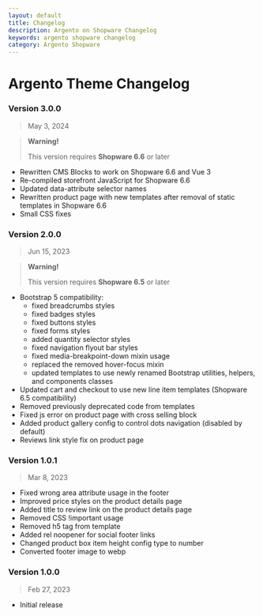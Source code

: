 ```yaml
---
layout: default
title: Changelog
description: Argento on Shopware Changelog
keywords: argento shopware changelog
category: Argento Shopware
---
```


# Argento Theme Changelog

### Version 3.0.0

> May 3, 2024

> **Warning!**
>
> This version requires **Shopware 6.6** or later

  - Rewritten CMS Blocks to work on Shopware 6.6 and Vue 3
  - Re-compiled storefront JavaScript for Shopware 6.6
  - Updated data-attribute selector names
  - Rewritten product page with new templates after removal of static templates in Shopware 6.6
  - Small CSS fixes

### Version 2.0.0

> Jun 15, 2023

> **Warning!**
>
> This version requires **Shopware 6.5** or later

 - Bootstrap 5 compatibility:
   -  fixed breadcrumbs styles
   -  fixed badges styles
   -  fixed buttons styles
   -  fixed forms styles
   -  added quantity selector styles
   -  fixed navigation flyout bar styles
   -  fixed media-breakpoint-down mixin usage
   -  replaced the removed hover-focus mixin
   -  updated templates to use newly renamed Bootstrap utilities, helpers, and components classes
 - Updated cart and checkout to use new line item templates (Shopware 6.5 compatibility)
 - Removed previously deprecated code from templates
 - Fixed js error on product page with cross selling block
 - Added product gallery config to control dots navigation (disabled by default)
 - Reviews link style fix on product page

### Version 1.0.1

> Mar 8, 2023

 - Fixed wrong area attribute usage in the footer
 - Improved price styles on the product details page
 - Added title to review link on the product details page
 - Removed CSS !important usage
 - Removed h5 tag from template
 - Added rel noopener for social footer links
 - Changed product box item height config type to number
 - Converted footer image to webp

### Version 1.0.0

> Feb 27, 2023

 - Initial release
